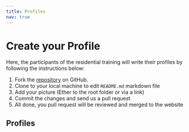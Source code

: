 ```yaml
---
title: Profiles
nav: true
---
```


# Create your Profile

Here, the participants of the residential training will write their profiles by following the instructions below:

1. Fork the [repository](https://github.com/eanbit-rt/EANBiT2020_RT_Participants) on GitHub.
2. Clone to your local machine to edit `README.md` markdown file
3. Add your picture (Ether to the root folder or via a link)
4. Commit the changes and send us a pull request
5. All done, you pull request will be reviewed and merged to the website

## Profiles
